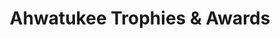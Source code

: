 ---
title: "Ahwatukee Trophies & Awards"
url: /phoenix/ahwatukee-trophies-und-awards/
shop: Pokal
---